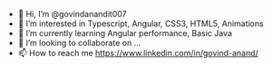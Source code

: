 - 👋 Hi, I’m @govindanandit007
- 👀 I’m interested in Typescript, Angular, CSS3, HTML5, Animations
- 🌱 I’m currently learning Angular performance, Basic Java
- 💞️ I’m looking to collaborate on ...
- 📫 How to reach me https://www.linkedin.com/in/govind-anand/

<!---
govindanandit007/govindanandit007 is a ✨ special ✨ repository because its `README.md` (this file) appears on your GitHub profile.
You can click the Preview link to take a look at your changes.
--->
